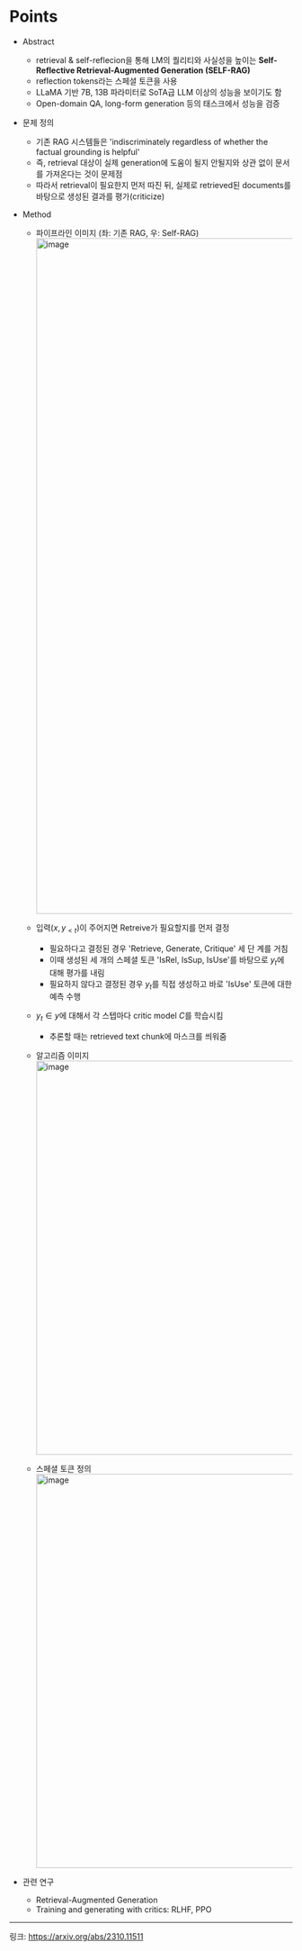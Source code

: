 # Points
- Abstract
  - retrieval & self-reflecion을 통해 LM의 퀄리티와 사실성을 높이는 **Self-Reflective Retrieval-Augmented Generation (SELF-RAG)**
  - reflection tokens라는 스페셜 토큰을 사용
  - LLaMA 기반 7B, 13B 파라미터로 SoTA급 LLM 이상의 성능을 보이기도 함
  - Open-domain QA, long-form generation 등의 태스크에서 성능을 검증
- 문제 정의
  - 기존 RAG 시스템들은 'indiscriminately regardless of whether the factual grounding is helpful'
  - 즉, retrieval 대상이 실제 generation에 도움이 될지 안될지와 상관 없이 문서를 가져온다는 것이 문제점
  - 따라서 retrieval이 필요한지 먼저 따진 뒤, 실제로 retrieved된 documents를 바탕으로 생성된 결과를 평가(criticize)
- Method
  - 파이프라인 이미지 (좌: 기존 RAG, 우: Self-RAG)
    <img width="1200" alt="image" src="https://github.com/chanmuzi/Papers/assets/101971295/0d37a919-e5e4-439d-91a5-33e72d45f9b5">

  - 입력($x,y_{< t}$)이 주어지면 Retreive가 필요할지를 먼저 결정
    - 필요하다고 결정된 경우 'Retrieve, Generate, Critique' 세 단 계를 거침
    - 이때 생성된 세 개의 스페셜 토큰 'IsRel, IsSup, IsUse'를 바탕으로 $y_{t}$에 대해 평가를 내림
    - 필요하지 않다고 결정된 경우 $y_{t}$를 직접 생성하고 바로 'IsUse' 토큰에 대한 예측 수행
  - $y_{t} \in y$에 대해서 각 스텝마다 critic model $C$를 학습시킴
    - 추론할 때는 retrieved text chunk에 마스크를 씌워줌

  - 알고리즘 이미지
    <img width="700" alt="image" src="https://github.com/chanmuzi/Papers/assets/101971295/a921a36a-4b90-4f25-9f10-412d8c9a052a">

  - 스페셜 토큰 정의
    <img width="700" alt="image" src="https://github.com/chanmuzi/Papers/assets/101971295/6361194a-6882-4462-af78-c57557ed649d">

- 관련 연구
  - Retrieval-Augmented Generation
  - Training and generating with critics: RLHF, PPO


---
링크: https://arxiv.org/abs/2310.11511
